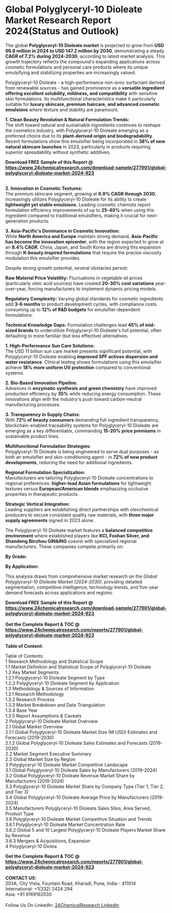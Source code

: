 <h1>Global Polyglyceryl-10 Dioleate Market Research Report 2024(Status and Outlook)</h1><p>The global <strong>Polyglyceryl-10 Dioleate market</strong> is projected to grow from <strong>USD 96.8 million in 2024 to USD 147.2 million by 2030</strong>, demonstrating a steady <strong>CAGR of 7.2% during 2024-2030</strong>, according to latest market analysis. This growth trajectory reflects the compound's expanding applications across cosmetic formulations and personal care products where its unique emulsifying and stabilizing properties are increasingly valued.</p><p>Polyglyceryl-10 Dioleate - a high-performance non-ionic surfactant derived from renewable sources - has gained prominence as a <strong>versatile ingredient offering excellent solubility, mildness, and compatibility</strong> with sensitive skin formulations. Its multifunctional characteristics make it particularly suitable for <strong>luxury skincare, premium haircare, and advanced cosmetic emulsions</strong> where texture and stability are paramount.</p><p><strong>1. Clean Beauty Revolution &amp; Natural Formulation Trends:</strong><br>
The shift toward natural and sustainable ingredients continues to reshape the cosmetics industry, with Polyglyceryl-10 Dioleate emerging as a preferred choice due to its <strong>plant-derived origin and biodegradability</strong>. Recent formulations show this emulsifier being incorporated in <strong>38% of new natural skincare launches</strong> in 2023, particularly in products requiring superior spreadability without synthetic additives.</p><div><b>Download FREE Sample of this Report @ 
            <a href="https://www.24chemicalresearch.com/download-sample/277901/global-polyglyceryl-dioleate-market-2024-923">
            https://www.24chemicalresearch.com/download-sample/277901/global-polyglyceryl-dioleate-market-2024-923</a></b></div><br><p><strong>2. Innovation in Cosmetic Textures:</strong><br>
The premium skincare segment, growing at <strong>6.9% CAGR through 2030</strong>, increasingly utilizes Polyglyceryl-10 Dioleate for its ability to create <strong>lightweight yet stable emulsions</strong>. Leading cosmetic chemists report formulation efficiency improvements of up to <strong>25-40%</strong> when using this ingredient compared to traditional emulsifiers, making it crucial for next-generation products.</p><p><strong>3. Asia-Pacific's Dominance in Cosmetic Innovation:</strong><br>
While <strong>North America and Europe</strong> maintain strong demand, <strong>Asia-Pacific has become the innovation epicenter</strong>, with the region expected to grow at an <strong>8.4% CAGR</strong>. China, Japan, and South Korea are driving this expansion through <strong>K-beauty inspired formulations</strong> that require the precise viscosity modulation this emulsifier provides.</p><p>Despite strong growth potential, several obstacles persist:</p><p><strong>Raw Material Price Volatility:</strong> Fluctuations in vegetable oil prices (particularly oleic acid sources) have created <strong>20-30% cost variations</strong> year-over-year, forcing manufacturers to implement dynamic pricing models.</p><p><strong>Regulatory Complexity:</strong> Varying global standards for cosmetic ingredients add <strong>3-6 months</strong> to product development cycles, with compliance costs consuming up to <strong>12% of R&amp;D budgets</strong> for emulsifier-dependent formulations.</p><p><strong>Technical Knowledge Gaps:</strong> Formulation challenges lead <strong>45% of mid-sized brands</strong> to underutilize Polyglyceryl-10 Dioleate's full potential, often defaulting to more familiar (but less effective) alternatives.</p><p><strong>1. High-Performance Sun Care Solutions:</strong><br>
The USD 11 billion sun care market presents significant potential, with Polyglyceryl-10 Dioleate enabling <strong>improved SPF actives dispersion and water resistance</strong>. Clinical testing shows formulations using this emulsifier achieve <strong>18% more uniform UV protection</strong> compared to conventional systems.</p><p><strong>2. Bio-Based Innovation Pipeline:</strong><br>
Advances in <strong>enzymatic synthesis and green chemistry</strong> have improved production efficiency by <strong>35%</strong> while reducing energy consumption. These innovations align with the industry's push toward carbon-neutral manufacturing processes.</p><p><strong>3. Transparency in Supply Chains:</strong><br>
With <strong>72% of beauty consumers</strong> demanding full ingredient transparency, blockchain-enabled traceability systems for Polyglyceryl-10 Dioleate are emerging as a key differentiator, commanding <strong>15-20% price premiums</strong> in sustainable product lines.</p><p><strong>Multifunctional Formulation Strategies:</strong><br>
	Polyglyceryl-10 Dioleate is being engineered to serve dual purposes - as both an emulsifier and skin-conditioning agent - in <strong>72% of new product developments</strong>, reducing the need for additional ingredients.</p><p><strong>Regional Formulation Specialization:</strong><br>
	Manufacturers are tailoring Polyglyceryl-10 Dioleate concentrations to regional preferences: <strong>higher-load Asian formulations</strong> for lightweight textures versus <strong>European/American blends</strong> emphasizing occlusive properties in therapeutic products.</p><p><strong>Strategic Vertical Integration:</strong><br>
	Leading suppliers are establishing direct partnerships with oleochemical producers to secure consistent quality raw materials, with <strong>three major supply agreements</strong> signed in 2023 alone.</p><p>The Polyglyceryl-10 Dioleate market features a <strong>balanced competitive environment</strong> where established players like <strong>KCI, Foshan Silver, and Shandong Binzhou GIN&amp;ING</strong> coexist with specialized regional manufacturers. These companies compete primarily on:</p><p><strong>By Grade:</strong></p><p><strong>By Application:</strong></p><p>This analysis draws from comprehensive market research on the <em>Global Polyglyceryl-10 Dioleate Market (2024-2030)</em>, providing detailed segmentation, competitive intelligence, technology trends, and five-year demand forecasts across applications and regions.</p><div><b>Download FREE Sample of this Report @ 
            <a href="https://www.24chemicalresearch.com/download-sample/277901/global-polyglyceryl-dioleate-market-2024-923">
            https://www.24chemicalresearch.com/download-sample/277901/global-polyglyceryl-dioleate-market-2024-923</a></b></div><br><div><b>Get the Complete Report & TOC @ 
            <a href="https://www.24chemicalresearch.com/reports/277901/global-polyglyceryl-dioleate-market-2024-923">
            https://www.24chemicalresearch.com/reports/277901/global-polyglyceryl-dioleate-market-2024-923</a></b></div><br>
            <b>Table of Content:</b><p>Table of Contents<br />
1 Research Methodology and Statistical Scope<br />
1.1 Market Definition and Statistical Scope of Polyglyceryl-10 Dioleate<br />
1.2 Key Market Segments<br />
1.2.1 Polyglyceryl-10 Dioleate Segment by Type<br />
1.2.2 Polyglyceryl-10 Dioleate Segment by Application<br />
1.3 Methodology & Sources of Information<br />
1.3.1 Research Methodology<br />
1.3.2 Research Process<br />
1.3.3 Market Breakdown and Data Triangulation<br />
1.3.4 Base Year<br />
1.3.5 Report Assumptions & Caveats<br />
2 Polyglyceryl-10 Dioleate Market Overview<br />
2.1 Global Market Overview<br />
2.1.1 Global Polyglyceryl-10 Dioleate Market Size (M USD) Estimates and Forecasts (2019-2030)<br />
2.1.2 Global Polyglyceryl-10 Dioleate Sales Estimates and Forecasts (2019-2030)<br />
2.2 Market Segment Executive Summary<br />
2.3 Global Market Size by Region<br />
3 Polyglyceryl-10 Dioleate Market Competitive Landscape<br />
3.1 Global Polyglyceryl-10 Dioleate Sales by Manufacturers (2019-2024)<br />
3.2 Global Polyglyceryl-10 Dioleate Revenue Market Share by Manufacturers (2019-2024)<br />
3.3 Polyglyceryl-10 Dioleate Market Share by Company Type (Tier 1, Tier 2, and Tier 3)<br />
3.4 Global Polyglyceryl-10 Dioleate Average Price by Manufacturers (2019-2024)<br />
3.5 Manufacturers Polyglyceryl-10 Dioleate Sales Sites, Area Served, Product Type<br />
3.6 Polyglyceryl-10 Dioleate Market Competitive Situation and Trends<br />
3.6.1 Polyglyceryl-10 Dioleate Market Concentration Rate<br />
3.6.2 Global 5 and 10 Largest Polyglyceryl-10 Dioleate Players Market Share by Revenue<br />
3.6.3 Mergers & Acquisitions, Expansion<br />
4 Polyglyceryl-10 Diolea</p><div><b>Get the Complete Report & TOC @ 
            <a href="https://www.24chemicalresearch.com/reports/277901/global-polyglyceryl-dioleate-market-2024-923">
            https://www.24chemicalresearch.com/reports/277901/global-polyglyceryl-dioleate-market-2024-923</a></b></div><br><b>CONTACT US:</b><br>
            203A, City Vista, Fountain Road, Kharadi, Pune, India - 411014<br>
            International: +1(332) 2424 294<br>
            Asia: +91 9169162030 <br><br>
            Follow Us On LinkedIn: <a href="https://www.linkedin.com/company/24chemicalresearch/">24ChemicalResearch LinkedIn</a>